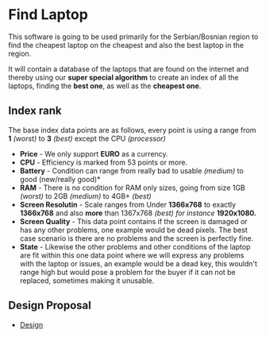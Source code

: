 # Find Laptop
This software is going to be used primarily for the Serbian/Bosnian region to find the cheapest laptop on the cheapest and also the best laptop in the region. 

It will contain a database of the laptops that are found on the internet and thereby using our **super special algorithm** to create an index of all the laptops, finding the **best one**, as well as the **cheapest one**. 

## Index rank
The base index data points are as follows, every point is using a range from **1** *(worst)* to **3** *(best)* except the CPU *(processor)*

- **Price** - We only support **EURO** as a currency.
- **CPU** - Efficiency is marked from 53 points or more. 
- **Battery** - Condition can range from really bad to usable *(medium)* to good (new/really good)*
- **RAM** - There is no condition for RAM only sizes, going from size 1GB *(worst)* to 2GB *(medium)* to 4GB+ *(best)*
- **Screen Resolutin** - Scale ranges from Under **1366x768** to exactly **1366x768** and also **more** than 1367x768 *(best)   for instance* **1920x1080.** 
- **Screen Quality** - This data point contains if the screen is damaged or has any other problems, one example would be dead pixels. The best case scenario is there are no problems and the screen is perfectly fine.
- **State** - Likewise the other problems and other conditions of the laptop are fit within this one data point where we will express any problems with the laptop or issues, an example would be a dead key, this wouldn't range high but would pose a problem for the buyer if it can not be replaced, sometimes making it unusable.

## Design Proposal

- [Design](https://www.figma.com/file/h1yFFQpggoZzxZ4cm8ujc2/Design?node-id=0%3A1)
